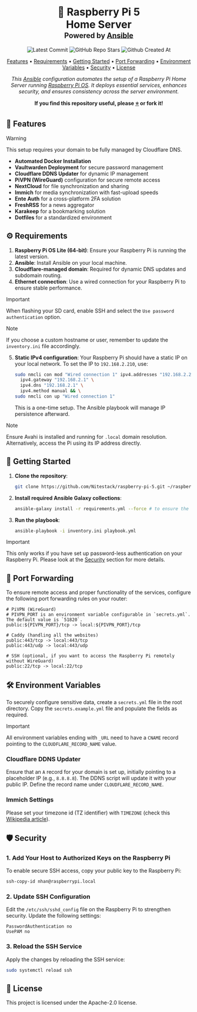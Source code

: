 <div align="center">
<h1>
  🍓 Raspberry Pi 5
  <br/>
  Home Server
  <br/>
  <sup>
    <sub>Powered by <a href="https://www.ansible.com/" target="_blank">Ansible</a></sub>
  </sup>
</h1>

![Latest Commit](https://img.shields.io/github/last-commit/Nitestack/raspberry-pi-5?style=for-the-badge)
![GitHub Repo Stars](https://img.shields.io/github/stars/Nitestack/raspberry-pi-5?style=for-the-badge)
![Github Created At](https://img.shields.io/github/created-at/Nitestack/raspberry-pi-5?style=for-the-badge)

[Features](#-features) • [Requirements](#️-requirements) • [Getting Started](#-getting-started) • [Port Forwarding](#-port-forwarding) • [Environment Variables](#-environment-variables) • [Security](#-security) • [License](#-license)

_This [Ansible](https://www.ansible.com) configuration automates the setup of a Raspberry Pi Home Server running [Raspberry Pi OS](https://www.raspberrypi.com/software). It deploys essential services, enhances security, and ensures consistency across the server environment._

<p>
  <strong>If you find this repository useful, please <a href="#" title="star">⭐️</a> or fork it!</strong>
</p>
</div>

## 🚀 Features

> [!Warning]
> This setup requires your domain to be fully managed by Cloudflare DNS.

- **Automated Docker Installation**
- **Vaultwarden Deployment** for secure password management
- **Cloudflare DDNS Updater** for dynamic IP management
- **PiVPN (WireGuard)** configuration for secure remote access
- **NextCloud** for file synchronization and sharing
- **Immich** for media synchronization with fast-upload speeds
- **Ente Auth** for a cross-platform 2FA solution
- **FreshRSS** for a news aggregator
- **Karakeep** for a bookmarking solution
- **Dotfiles** for a standardized environment

## ⚙️ Requirements

1. **Raspberry Pi OS Lite (64-bit)**: Ensure your Raspberry Pi is running the latest version.
2. **Ansible**: Install Ansible on your local machine.
3. **Cloudflare-managed domain**: Required for dynamic DNS updates and subdomain routing.
4. **Ethernet connection**: Use a wired connection for your Raspberry Pi to ensure stable performance.

> [!Important]
> When flashing your SD card, enable SSH and select the `Use password authentication` option.

> [!Note]
> If you choose a custom hostname or user, remember to update the `inventory.ini` file accordingly.

5. **Static IPv4 configuration**: Your Raspberry Pi should have a static IP on your local network. To set the IP to `192.168.2.210`, use:

   ```sh
   sudo nmcli con mod "Wired connection 1" ipv4.addresses "192.168.2.210/24" \
     ipv4.gateway "192.168.2.1" \
     ipv4.dns "192.168.2.1" \
     ipv4.method manual && \
   sudo nmcli con up "Wired connection 1"
   ```

   This is a one-time setup. The Ansible playbook will manage IP persistence afterward.

> [!Note]
> Ensure Avahi is installed and running for `.local` domain resolution. Alternatively, access the Pi using its IP address directly.

## 🏁 Getting Started

1. **Clone the repository**:

   ```sh
   git clone https://github.com/Nitestack/raspberry-pi-5.git ~/raspberry-pi-5
   ```

2. **Install required Ansible Galaxy collections**:

   ```sh
   ansible-galaxy install -r requirements.yml --force # to ensure the latest versions
   ```

3. **Run the playbook**:

   ```sh
   ansible-playbook -i inventory.ini playbook.yml
   ```

> [!IMPORTANT]
> This only works if you have set up password-less authentication on your Raspberry Pi. Please look at the [Security](#-security) section for more details.

## 🔌 Port Forwarding

To ensure remote access and proper functionality of the services, configure the following port forwarding rules on your router:

```plaintext
# PiVPN (WireGuard)
# PIVPN_PORT is an environment variable configurable in `secrets.yml`. The default value is `51820`.
public:${PIVPN_PORT}/tcp -> local:${PIVPN_PORT}/tcp

# Caddy (handling all the websites)
public:443/tcp -> local:443/tcp
public:443/udp -> local:443/udp

# SSH (optional, if you want to access the Raspberry Pi remotely without WireGuard)
public:22/tcp -> local:22/tcp
```

## 🛠️ Environment Variables

To securely configure sensitive data, create a `secrets.yml` file in the root directory. Copy the `secrets.example.yml` file and populate the fields as required.

> [!IMPORTANT]
> All environment variables ending with `_URL` need to have a `CNAME` record pointing to the `CLOUDFLARE_RECORD_NAME` value.

### Cloudflare DDNS Updater

Ensure that an `A` record for your domain is set up, initially pointing to a placeholder IP (e.g., `8.8.8.8`). The DDNS script will update it with your public IP. Define the record name under `CLOUDFLARE_RECORD_NAME`.

### Immich Settings

Please set your timezone id (TZ identifier) with `TIMEZONE` (check this [Wikipedia article](https://en.wikipedia.org/wiki/List_of_tz_database_time_zones#List)).

## 🛡️ Security

### 1. Add Your Host to Authorized Keys on the Raspberry Pi

To enable secure SSH access, copy your public key to the Raspberry Pi:

```sh
ssh-copy-id nhan@raspberrypi.local
```

### 2. Update SSH Configuration

Edit the `/etc/ssh/sshd_config` file on the Raspberry Pi to strengthen security. Update the following settings:

```plaintext
PasswordAuthentication no
UsePAM no
```

### 3. Reload the SSH Service

Apply the changes by reloading the SSH service:

```sh
sudo systemctl reload ssh
```

## 📝 License

This project is licensed under the Apache-2.0 license.
